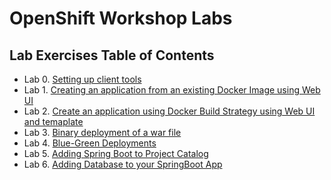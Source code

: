 # OpenShift Workshop Labs


## Lab Exercises Table of Contents
* Lab 0. [Setting up client tools](0-setting-up-client-tools.adoc)
* Lab 1. [Creating an application from an existing Docker Image using Web UI](1a-create-app-from-docker-image.adoc)
* Lab 2. [Create an application using Docker Build Strategy using Web UI and temaplate](2a-create-app-using-docker-build.adoc)
* Lab 3. [Binary deployment of a war file](7-binary-deployment-war-file.adoc)
* Lab 4. [Blue-Green Deployments](9a-bluegreen-deployments.adoc)
* Lab 5. [Adding Spring Boot to Project Catalog](15a-adding-springboot-sti-to-catalog.adoc)
* Lab 6. [Adding Database to your SpringBoot App](16a-adding-database-to-springboot-app.adoc)
